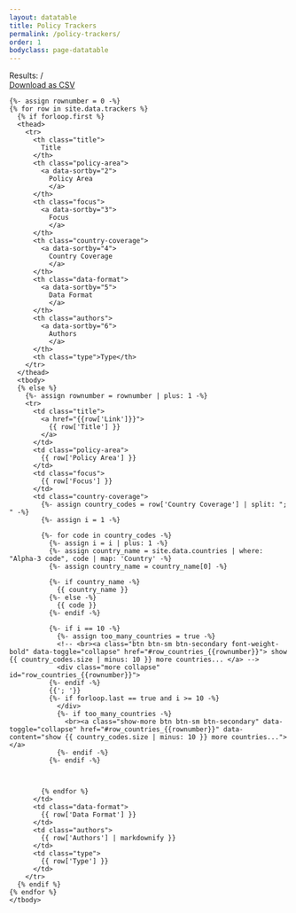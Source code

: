```yaml
---
layout: datatable
title: Policy Trackers
permalink: /policy-trackers/
order: 1
bodyclass: page-datatable
---
```

<form class="filter-container mb-3">
  
  <div>
    <div class="filter-metadata font-weight-bold mt-2 d-flex justify-content-between">
      <div class="d-flex align-items-end">
        <span>Results: </span> <span data-content="DATASETS_FOUND"></span> / <span data-content="DATASETS_TOTAL"></span>
      </div>
      <a href="https://github.com/lukaslehner/supertracker/blob/master/_data/trackers.csv" class="btn btn-primary">Download as CSV</a>
    </div>      
  </div>

</form>  


<div class="datatable-container">
  <table>
    
    {%- assign rownumber = 0 -%}
    {% for row in site.data.trackers %}
      {% if forloop.first %}
      <thead>
        <tr>
          <th class="title">
            Title
          </th>
          <th class="policy-area">
            <a data-sortby="2">
              Policy Area
              </a>
          </th>
          <th class="focus">
            <a data-sortby="3">
              Focus
              </a>
          </th>
          <th class="country-coverage">
            <a data-sortby="4">
              Country Coverage
              </a>
          </th>
          <th class="data-format">
            <a data-sortby="5">
              Data Format
              </a>
          </th>
          <th class="authors">
            <a data-sortby="6">
              Authors
              </a>
          </th>       
          <th class="type">Type</th>
        </tr>
      </thead>
      <tbody>
      {% else %}
        {%- assign rownumber = rownumber | plus: 1 -%}
        <tr>
          <td class="title">
            <a href="{{row['Link']}}">
              {{ row['Title'] }}
            </a>
          </td>
          <td class="policy-area">
            {{ row['Policy Area'] }}
          </td>
          <td class="focus">
            {{ row['Focus'] }}
          </td>
          <td class="country-coverage">
            {%- assign country_codes = row['Country Coverage'] | split: "; " -%}
            {%- assign i = 1 -%}
            
            {%- for code in country_codes -%}
              {%- assign i = i | plus: 1 -%}
              {%- assign country_name = site.data.countries | where: "Alpha-3 code", code | map: 'Country' -%}
              {%- assign country_name = country_name[0] -%}

              {%- if country_name -%}
                {{ country_name }}
              {%- else -%}
                {{ code }}
              {%- endif -%}
              
              {%- if i == 10 -%}
                {%- assign too_many_countries = true -%}
                <!-- <br><a class="btn btn-sm btn-secondary font-weight-bold" data-toggle="collapse" href="#row_countries_{{rownumber}}"> show {{ country_codes.size | minus: 10 }} more countries... </a> -->
                <div class="more collapse" id="row_countries_{{rownumber}}">
              {%- endif -%}
              {{'; '}}
              {%- if forloop.last == true and i >= 10 -%}
                </div>
                {%- if too_many_countries -%}
                  <br><a class="show-more btn btn-sm btn-secondary" data-toggle="collapse" href="#row_countries_{{rownumber}}" data-content="show {{ country_codes.size | minus: 10 }} more countries..."></a>
                {%- endif -%}
              {%- endif -%}



            {% endfor %}
          </td>
          <td class="data-format">
            {{ row['Data Format'] }}
          </td>
          <td class="authors">
            {{ row['Authors'] | markdownify }}
          </td>
          <td class="type">
            {{ row['Type'] }}
          </td>
        </tr>
      {% endif %}
    {% endfor %}
    </tbody>
  </table>
</div>